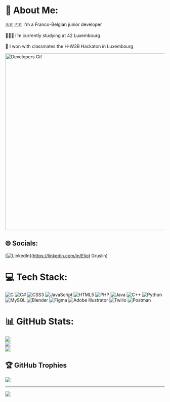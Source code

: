 # 💫 About Me:
🇧🇪 🇫🇷 I'm a Franco-Belgian junior developer<br><br>🧑🏼‍💻 I’m currently studying at 42 Luxembourg<br><br>🥇 I won with classmates the H-W3B Hackaton in Luxembourg

<img alt="Developers Gif" width="732" height="558" data-id="5487982" data-animated-url="https://cdn.dribbble.com/users/2401141/screenshots/5487982/media/f94135193d842e240e9c1267e4d9ca89.gif" skip_resize="true" srcset="https://cdn.dribbble.com/users/2401141/screenshots/5487982/media/f94135193d842e240e9c1267e4d9ca89.gif 320w, https://cdn.dribbble.com/users/2401141/screenshots/5487982/media/f94135193d842e240e9c1267e4d9ca89.gif 400w, https://cdn.dribbble.com/users/2401141/screenshots/5487982/media/f94135193d842e240e9c1267e4d9ca89.gif 450w, https://cdn.dribbble.com/users/2401141/screenshots/5487982/media/f94135193d842e240e9c1267e4d9ca89.gif 640w, https://cdn.dribbble.com/users/2401141/screenshots/5487982/media/f94135193d842e240e9c1267e4d9ca89.gif 700w, https://cdn.dribbble.com/users/2401141/screenshots/5487982/media/f94135193d842e240e9c1267e4d9ca89.gif 800w, https://cdn.dribbble.com/users/2401141/screenshots/5487982/media/f94135193d842e240e9c1267e4d9ca89.gif 768w" sizes="(max-width: 919px) 100vw, max(768px, 98vh)" src="https://cdn.dribbble.com/users/2401141/screenshots/5487982/media/f94135193d842e240e9c1267e4d9ca89.gif">

## 🌐 Socials:
[![LinkedIn](https://img.shields.io/badge/LinkedIn-%230077B5.svg?logo=linkedin&logoColor=white)](https://linkedin.com/in/Eliot Gruslin) 

# 💻 Tech Stack:
![C](https://img.shields.io/badge/c-%2300599C.svg?style=for-the-badge&logo=c&logoColor=white) ![C#](https://img.shields.io/badge/c%23-%23239120.svg?style=for-the-badge&logo=csharp&logoColor=white) ![CSS3](https://img.shields.io/badge/css3-%231572B6.svg?style=for-the-badge&logo=css3&logoColor=white) ![JavaScript](https://img.shields.io/badge/javascript-%23323330.svg?style=for-the-badge&logo=javascript&logoColor=%23F7DF1E) ![HTML5](https://img.shields.io/badge/html5-%23E34F26.svg?style=for-the-badge&logo=html5&logoColor=white) ![PHP](https://img.shields.io/badge/php-%23777BB4.svg?style=for-the-badge&logo=php&logoColor=white) ![Java](https://img.shields.io/badge/java-%23ED8B00.svg?style=for-the-badge&logo=openjdk&logoColor=white) ![C++](https://img.shields.io/badge/c++-%2300599C.svg?style=for-the-badge&logo=c%2B%2B&logoColor=white) ![Python](https://img.shields.io/badge/python-3670A0?style=for-the-badge&logo=python&logoColor=ffdd54) ![MySQL](https://img.shields.io/badge/mysql-4479A1.svg?style=for-the-badge&logo=mysql&logoColor=white) ![Blender](https://img.shields.io/badge/blender-%23F5792A.svg?style=for-the-badge&logo=blender&logoColor=white) ![Figma](https://img.shields.io/badge/figma-%23F24E1E.svg?style=for-the-badge&logo=figma&logoColor=white) ![Adobe Illustrator](https://img.shields.io/badge/adobe%20illustrator-%23FF9A00.svg?style=for-the-badge&logo=adobe%20illustrator&logoColor=white) ![Twilio](https://img.shields.io/badge/Twilio-F22F46?style=for-the-badge&logo=Twilio&logoColor=white) ![Postman](https://img.shields.io/badge/Postman-FF6C37?style=for-the-badge&logo=postman&logoColor=white)
# 📊 GitHub Stats:
![](https://github-readme-stats.vercel.app/api?username=Erio6&theme=maroongold&hide_border=true&include_all_commits=true&count_private=true)<br/>
![](https://github-readme-streak-stats.herokuapp.com/?user=Erio6&theme=maroongold&hide_border=true)<br/>
![](https://github-readme-stats.vercel.app/api/top-langs/?username=Erio6&theme=maroongold&hide_border=true&include_all_commits=true&count_private=true&layout=compact)

## 🏆 GitHub Trophies
![](https://github-profile-trophy.vercel.app/?username=Erio6&theme=radical&no-frame=false&no-bg=true&margin-w=4)

---
[![](https://visitcount.itsvg.in/api?id=Erio6&icon=0&color=0)](https://visitcount.itsvg.in)

<!-- Proudly created with GPRM ( https://gprm.itsvg.in ) -->
